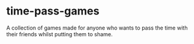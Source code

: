 # time-pass-games
A collection of games made for anyone who wants to pass the time with their friends whilst putting them to shame.
